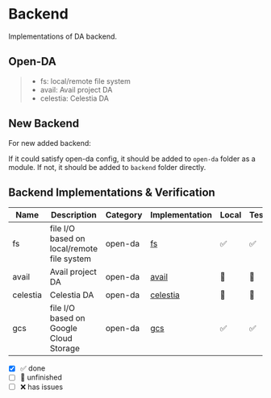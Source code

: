 # Backend

Implementations of DA backend.

## Open-DA

> - fs: local/remote file system
>- avail: Avail project DA
>- celestia: Celestia DA

## New Backend

For new added backend:

If it could satisfy open-da config, it should be added to `open-da` folder as a module. If not, it should be added to
`backend` folder directly.

## Backend Implementations & Verification

| Name     | Description                                | Category | Implementation               | Local | Testnet | Mainnet |
|----------|--------------------------------------------|----------|------------------------------|-------|---------|---------|
| fs       | file I/O based on local/remote file system | open-da  | [fs](open-da/fs)             | ✅     | ✅       | ✅       |
| avail    | Avail project DA                           | open-da  | [avail](open-da/avail)       | 🔲    | 🔲      | 🔲      |
| celestia | Celestia DA                                | open-da  | [celestia](open-da/celestia) | 🔲    | 🔲      | 🔲      |
| gcs      | file I/O based on Google Cloud Storage     | open-da  | [gcs](open-da/fs)            | ✅     | ✅       | ✅       |

- [x] ✅ done
- [ ] 🔲 unfinished
- [ ] ❌ has issues
